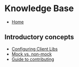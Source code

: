 # Knowledge Base

* [Home](./Home)

## Introductory concepts

* [Configuring Client Libs](./Configuring-Client-Libs)
* [Mock vs. non-mock](./Mock-vs.-non-mock)
* [Guide to contributing](./Guide-to-contributing)